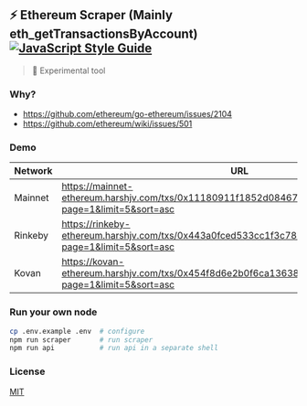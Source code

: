 ## ⚡️ Ethereum Scraper (Mainly eth_getTransactionsByAccount) [![JavaScript Style Guide](https://img.shields.io/badge/code_style-standard-brightgreen.svg)](https://standardjs.com)


> 🚨 Experimental tool


### Why?

* https://github.com/ethereum/go-ethereum/issues/2104
* https://github.com/ethereum/wiki/issues/501


### Demo

|Network|URL|
|-|-|
|Mainnet|https://mainnet-ethereum.harshjv.com/txs/0x11180911f1852d08467bcf5fe41ac38580adf7ab?page=1&limit=5&sort=asc|
|Rinkeby|https://rinkeby-ethereum.harshjv.com/txs/0x443a0fced533cc1f3c780b3def81da471a3b12ad?page=1&limit=5&sort=asc|
|Kovan|https://kovan-ethereum.harshjv.com/txs/0x454f8d6e2b0f6ca13638ce6e00904d5e75cba291?page=1&limit=5&sort=asc|


### Run your own node

```bash
cp .env.example .env  # configure
npm run scraper       # run scraper
npm run api           # run api in a separate shell
```


### License

[MIT](./LICENSE.md)
